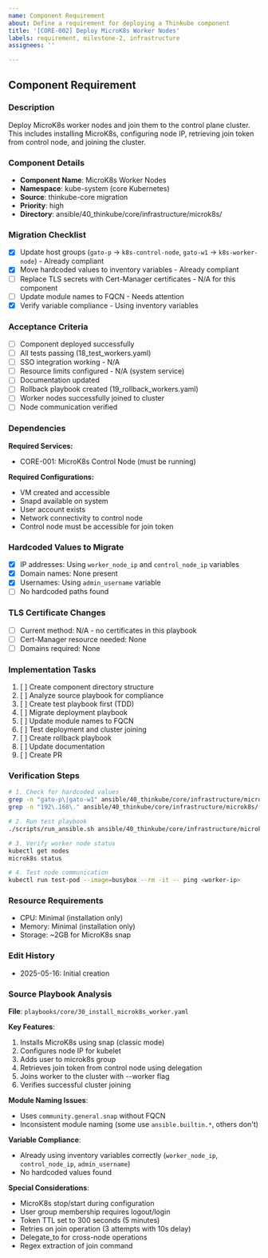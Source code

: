 ```yaml
---
name: Component Requirement
about: Define a requirement for deploying a Thinkube component
title: '[CORE-002] Deploy MicroK8s Worker Nodes'
labels: requirement, milestone-2, infrastructure
assignees: ''

---
```


## Component Requirement

### Description
Deploy MicroK8s worker nodes and join them to the control plane cluster. This includes installing MicroK8s, configuring node IP, retrieving join token from control node, and joining the cluster.

### Component Details
- **Component Name**: MicroK8s Worker Nodes
- **Namespace**: kube-system (core Kubernetes)
- **Source**: thinkube-core migration
- **Priority**: high
- **Directory**: ansible/40_thinkube/core/infrastructure/microk8s/

### Migration Checklist
- [x] Update host groups (`gato-p` → `k8s-control-node`, `gato-w1` → `k8s-worker-node`) - Already compliant
- [x] Move hardcoded values to inventory variables - Already compliant
- [ ] Replace TLS secrets with Cert-Manager certificates - N/A for this component
- [ ] Update module names to FQCN - Needs attention
- [x] Verify variable compliance - Using inventory variables

### Acceptance Criteria
- [ ] Component deployed successfully
- [ ] All tests passing (18_test_workers.yaml)
- [ ] SSO integration working - N/A
- [ ] Resource limits configured - N/A (system service)
- [ ] Documentation updated
- [ ] Rollback playbook created (19_rollback_workers.yaml)
- [ ] Worker nodes successfully joined to cluster
- [ ] Node communication verified

### Dependencies
**Required Services:**
- CORE-001: MicroK8s Control Node (must be running)

**Required Configurations:**
- VM created and accessible
- Snapd available on system
- User account exists
- Network connectivity to control node
- Control node must be accessible for join token

### Hardcoded Values to Migrate
<!-- List found during analysis -->
- [x] IP addresses: Using `worker_node_ip` and `control_node_ip` variables
- [x] Domain names: None present
- [x] Usernames: Using `admin_username` variable
- [ ] No hardcoded paths found

### TLS Certificate Changes
- [ ] Current method: N/A - no certificates in this playbook
- [ ] Cert-Manager resource needed: None
- [ ] Domains required: None

### Implementation Tasks
1. [ ] Create component directory structure
2. [ ] Analyze source playbook for compliance
3. [ ] Create test playbook first (TDD)
4. [ ] Migrate deployment playbook
5. [ ] Update module names to FQCN
6. [ ] Test deployment and cluster joining
7. [ ] Create rollback playbook
8. [ ] Update documentation
9. [ ] Create PR

### Verification Steps
```bash
# 1. Check for hardcoded values
grep -n "gato-p\|gato-w1" ansible/40_thinkube/core/infrastructure/microk8s/*.yaml
grep -n "192\.168\." ansible/40_thinkube/core/infrastructure/microk8s/*.yaml

# 2. Run test playbook
./scripts/run_ansible.sh ansible/40_thinkube/core/infrastructure/microk8s/18_test_workers.yaml

# 3. Verify worker node status
kubectl get nodes
microk8s status

# 4. Test node communication
kubectl run test-pod --image=busybox --rm -it -- ping <worker-ip>
```

### Resource Requirements
- CPU: Minimal (installation only)
- Memory: Minimal (installation only)
- Storage: ~2GB for MicroK8s snap

### Edit History
<!-- Track significant changes to this issue -->
- 2025-05-16: Initial creation

### Source Playbook Analysis

**File**: `playbooks/core/30_install_microk8s_worker.yaml`

**Key Features**:
1. Installs MicroK8s using snap (classic mode)
2. Configures node IP for kubelet
3. Adds user to microk8s group
4. Retrieves join token from control node using delegation
5. Joins worker to the cluster with --worker flag
6. Verifies successful cluster joining

**Module Naming Issues**:
- Uses `community.general.snap` without FQCN
- Inconsistent module naming (some use `ansible.builtin.*`, others don't)

**Variable Compliance**:
- Already using inventory variables correctly (`worker_node_ip`, `control_node_ip`, `admin_username`)
- No hardcoded values found

**Special Considerations**:
- MicroK8s stop/start during configuration
- User group membership requires logout/login
- Token TTL set to 300 seconds (5 minutes)
- Retries on join operation (3 attempts with 10s delay)
- Delegate_to for cross-node operations
- Regex extraction of join command